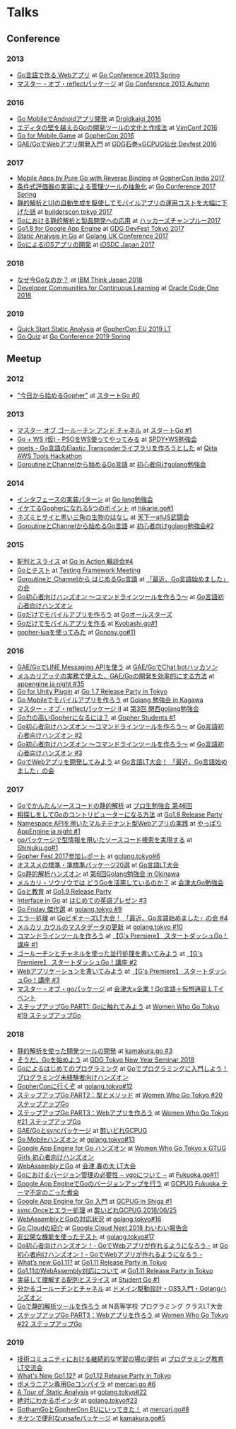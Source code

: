 # Talks

## Conference

### 2013
* [Go言語で作る Webアプリ](https://docs.google.com/presentation/d/1rrY2oibeUrqjF4ga5L3EhDioIURcMCUOz7jBXHWBdOM/edit?usp=sharing) at [Go Conference 2013 Spring](https://github.com/GoCon/GoCon/blob/master/2013spring.rst)
* [マスター・オブ・reflectパッケージ](https://docs.google.com/presentation/d/1g1F6_5nedwF2mYKK_rU9kD2uqbaJITGfpvMg4ka0jeU/edit?usp=sharinga) at [Go Conference 2013 Autumn](https://github.com/GoCon/GoCon/blob/master/2013autumn.rst)

### 2016
* [Go MobileでAndroidアプリ開発](https://docs.google.com/presentation/d/18Pxw7um5rzxyvzuIl8W9s7ii3KOUvfbxlQMdvfondk4/edit?usp=sharing) at [Droidkaigi 2016](https://droidkaigi.github.io/2016/)
* [エディタの壁を越えるGoの開発ツールの文化と作成法](https://docs.google.com/presentation/d/1R-5OfkjgiarqwA4w1M2__BDKaqRceHwA9ae9KFiIxfY/edit?usp=sharing) at [VimConf 2016](https://vimconf.org/2016/)
* [Go for Mobile Game](https://docs.google.com/presentation/d/1PvlfcO5OU0Zlv3eISdIgUsRLpXsVaMvxX0C0c7iCvHg/edit?usp=sharing) at [GopherCon 2016](https://www.youtube.com/playlist?list=PL2ntRZ1ySWBdliXelGAItjzTMxy2WQh0P)
* [GAE/GoでWebアプリ開発入門](https://docs.google.com/presentation/d/1vvaEBEj3XvcZO4r9N182vpyJAcEIXODMxStWvao6F7k/edit?usp=sharing) at [GDG石巻×GCPUG仙台 Devfest 2016](https://gdgishinomaki.connpass.com/event/43815/)

### 2017
* [Mobile Apps by Pure Go with Reverse Binding](https://docs.google.com/presentation/d/1Ut5iudPCVZj75Bcydip7iPMbaiXf94CkvLCYQDF6iXM/edit?usp=sharing) at [GopherCon India 2017](https://gopherconindia.com/2017/)
* [条件式評価器の実装による管理ツールの抽象化](https://docs.google.com/presentation/d/1Z51ZjTGeXoG9ltlZ-lSqwkNhi0lGYYmGgVNjKjX_6Oo/edit?usp=sharing) at [Go Conference 2017 Spring](https://gocon.connpass.com/event/52441/)
* [静的解析とUIの自動生成を駆使してモバイルアプリの運用コストを大幅に下げた話](https://docs.google.com/presentation/d/1cpwP6LAjFh0X2xsr6JIw3uAPna1IV42-83rQtO0Ho7s/edit?usp=sharing) at [builderscon tokyo 2017](https://builderscon.io/tokyo/2017)
* [Goにおける静的解析と製品開発への応用](https://docs.google.com/presentation/d/1nXOzZ2h3TIkRwVTJ3zYn6ycnb8MrZOxtK4-pgNb05V4/edit?usp=sharing) at [ハッカーズチャンプルー2017](http://hackers-champloo.org/2017/)
* [Go1.8 for Google App Engine](https://docs.google.com/presentation/d/1EAV6DeIIWBzYFRS3Dyh4okOFJP00XiVSHj2EYgXtywA/edit?usp=sharing) at [GDG DevFest Tokyo 2017](https://gdg-tokyo.connpass.com/event/66236/)
* [Static Analysis in Go](https://docs.google.com/presentation/d/1cNYL9xb1gvCVlltcT589GgxQ_y4vzZ8wOyGcDYPugoI/edit?usp=sharing) at [Golang UK Conference 2017](https://www.gophercon.co.uk/archive/2017/)
* [GoによるiOSアプリの開発](https://docs.google.com/presentation/d/1UWS060x6NkMip6X9Amcrxgf_JrBexCaOwvtWcLU4iuA/edit?usp=sharing) at [iOSDC Japan 2017](https://iosdc.jp/2017/)

### 2018
* [なぜ今Goなのか？](https://drive.google.com/file/d/1R2yWMlqSfmjliXurRQQnOo1DupD3EPer/view?usp=sharing) at [IBM Think Japan 2018](https://ibmevent.jp/thinkjapan2018devday/)
* [Developer Communities for Continuous Learning](http://bit.ly/co18tenntenn) at [Oracle Code One 2018](https://events.rainfocus.com/widget/oracle/oow18/catalogcodeone18?search=DEV5581)

### 2019
* [Quick Start Static Analysis](http://bit.ly/quickstartstaticanalysis) at [GopherCon EU 2019 LT](https://www.gophercon.es/)
* [Go Quiz](https://docs.google.com/presentation/d/1wp1odSpNmYmFkdYVk-Xn6M5ipbXcOi0cxMiI3ujKa6U/edit?usp=sharing) at [Go Conference 2019 Spring](https://gocon.connpass.com/event/124530/)

## Meetup

### 2012
* ["今日から始めるGopher"](https://docs.google.com/presentation/d/1JvmAx_ywI7PEjnVRjUJBLY8LDn-RCGdBmc8Rf84-KUA/edit?usp=sharing) at [スタートGo #0](https://sites.google.com/a/gtugs.org/tokai/handson/20121016)

### 2013
* [マスター オブ ゴールーチン アンド チャネル](https://docs.google.com/presentation/d/1rsSt2PB9tHKFJKZ_0hQ7RYrWJhLUlIf3svgNardpCJ8/edit?usp=sharing) at [スタートGo #1](https://sites.google.com/a/gtugs.org/tokai/handson/20130119)
* [Go + WS (仮) - PSOをWS使ってやってみる](https://docs.google.com/presentation/d/1JFwh3Dk68Brs1lGDOAV9T7ReOyFXsOFba6BStLtbDB4/edit?usp=sharing) at [SPDY+WS勉強会](https://connpass.com/event/1732/)
* [goets - Go言語のElastic Transcoderライブラリを作ろうとした](https://docs.google.com/presentation/d/1EtYhmXgALKK6vSoXnRQM0xCToZGCET3NLqbUUvi83qY/edit?usp=sharing) at [Qiita AWS Tools Hackathon](https://qiitahackathon04.peatix.com)
* [GoroutineとChannelから始めるGo言語](https://docs.google.com/presentation/d/1jPKdGirZsr5l45Qt_6xnMYyLXtZprep770xb4gqDiIo/edit?usp=sharing) at [初心者向けgolang勉強会](https://atnd.org/events/42889)

### 2014
* [インタフェースの実装パターン](https://docs.google.com/presentation/d/1eRejSqRIURz4reUNGOyAVtuNsMPes2HUhrZGL80m5jk/edit?usp=sharing) at [Go lang勉強会](https://connpass.com/event/7814/)
* [イケてるGopherになれる5つのポイント](https://docs.google.com/presentation/d/1QukxNUpqMD0GQAJfkE8Lw8zqWK-sH2NnmIurOv4JLqk/edit?usp=sharing) at [hikarie.go#1](https://connpass.com/event/6579/)
* [ネズミとサイと黒い三角の生物のはなし](https://docs.google.com/presentation/d/1P9HUofDRngTRDynqRvt1sy0BFnc1VOkoyBVQjLZ8RgY/edit?usp=sharing) at [天下一altJS武闘会](https://connpass.com/event/6402/)
* [GoroutineとChannelから始めるGo言語](https://docs.google.com/presentation/d/1JlZlcm14Z6WByajdQ5gHwpHHF3WeNIenbizHaFpUA8A/edit?usp=sharing) at [初心者向けgolang勉強会#2](https://atnd.org/events/46857)

### 2015
* [配列とスライス](https://docs.google.com/presentation/d/12sATg4KRoKgemxnw25jC0YDg70ROJMkUor1AqxrvdNk/edit?usp=sharing) at [Go in Action 輪読会#4](https://goinaction.connpass.com/event/22828/)
* [Goとテスト](https://docs.google.com/presentation/d/13xobPultHb9DGS6fXg1tw8uSYEKm5lAIyOeiqlhyHr8/edit?usp=sharing) at [Testing Framework Meeting](https://tddbc.doorkeeper.jp/events/31700)
* [Goroutineと Channelから はじめるGo言語](https://docs.google.com/presentation/d/1RONHMWJkSOL2-Wr35lFCCJsfn_aD7_mWq41h1jsbbNk/edit?usp=sharing) at [「最近、Go言語始めました」の会](https://connpass.com/event/22536/)
* [Go初心者向けハンズオン 〜コマンドラインツールを作ろう〜](https://docs.google.com/presentation/d/1iCIWvuBwX6r_GWbe9BqNoQjyAwRcozQ6A5HpQuC309c/edit?usp=sharing) at [Go言語初心者向けハンズオン](https://gocon.connpass.com/event/21550/)
* [Goだけでモバイルアプリを作ろう](https://docs.google.com/presentation/d/1JmXYWaI8lKVNe8ElhxP2iCikSwq3Qm4AmpntzC5yuoM/edit?usp=sharing) at [Goオールスターズ](https://techplay.jp/event/571126)
* [Goだけでモバイルアプリを作る](https://docs.google.com/presentation/d/1E8LuA_wqLWgPHH4dps8I2Ze6DmpPsZBQyqxRkxg5CbE/edit?usp=sharing) at [Kyobashi.go#1](https://kyobashi-go.connpass.com/event/18038/)
* [gopher-luaを使ってみた](https://docs.google.com/presentation/d/1GxrEsooqfue4zGlp0ymjT3VdzIjatNI5kdGPX-W-oso/edit?usp=sharing) at [Gonosy.go#11](https://gunosygo.connpass.com/event/12343/)

### 2016
* [GAE/GoでLINE Messaging APIを使う](https://docs.google.com/presentation/d/1rKL186gHYv0KoJB5Yqo28DC4IRd3-DGl32Mll84o0yY/edit?usp=sharing) at [GAE/GoでChat botハッカソン](https://gcpug-tokyo.connpass.com/event/44035/)
* [メルカリアッテの実務で使えた、GAE/Goの開発を効率的にする方法](https://docs.google.com/presentation/d/1hzymz58qd4Moxf6w80wwJSzyEAKEsJ7OARR8zUFH5Ig/edit?usp=sharing) at [appengine ja night #35](https://gcpja.connpass.com/event/44024/)
* [Go for Unity Plugin](https://docs.google.com/presentation/d/1dM2vdBy2cXFcZbniiY_2i0sw11uLq6cszJVrDrLa9XU/edit?usp=sharing) at [Go 1.7 Release Party in Tokyo](https://gocon.connpass.com/event/37332/)
* [Go Mobileでモバイルアプリを作ろう](https://docs.google.com/presentation/d/1QHdc3R2hPW1zrR6h77yRTJD2pD0kj4IW6KTDL6aleXI/edit?usp=sharing) at [Golang 勉強会 in Kagawa](https://gdgshikoku.connpass.com/event/26262/)
* [マスター・オブ・reflectパッケージ II](https://docs.google.com/presentation/d/1dY5YDldcsgFoVO2OQTUVIop0jvjlmZqpkqVJQpDGqP8/edit?usp=sharing) at [第3回 関西golang勉強会](https://kug2.connpass.com/event/29065/)
* [Go力の高いGopherになるには？](https://docs.google.com/presentation/d/1JIoJmqpibLI2Q2QTQWCRV6AxbxCVAVvd8O4mdyWLjQw/edit?usp=sharing) at [Gopher Students #1](https://gopher.connpass.com/event/39678/)
* [Go初心者向けハンズオン 〜コマンドラインツールを作ろう〜](https://docs.google.com/presentation/d/17b3OlhuJjYrZA4Tm5f0DZvS6Sbs4Oo6I1Ox3Lw1Ocuk/edit?usp=sharing) at [Go言語初心者向けハンズオン #2](https://go-beginners.connpass.com/event/25885/)
* [Go初心者向けハンズオン 〜コマンドラインツールを作ろう〜](https://docs.google.com/presentation/d/1PFZJ-4NA8mNgJz0VFjSx-HHCVomOV1aZ5QED8KDYm7Y/edit?usp=sharing) at [Go言語初心者向けハンズオン #3](https://go-beginners.connpass.com/event/39677/)
* [GoでWebアプリを開発してみよう](https://docs.google.com/presentation/d/11pXIkqbkF_n9J_QPx_63jyRepOf_u4Z7Ry0jskgJ4Lo/edit?usp=sharing) at [Go言語LT大会！ 「最近、Go言語始めました」の会](https://go-beginners.connpass.com/event/28621/)

### 2017
* [Goでかんたんソースコードの静的解析](https://docs.google.com/presentation/d/10AN6wkKMXr8zqXAK8PWm_4660zToNtRUlXkOf7Fe35Q/edit?usp=sharing) at [プロ生勉強会 第46回](https://atnd.org/events/85177)
* [粗探しをしてGoのコントリビューターになる方法](https://docs.google.com/presentation/d/1qNIOKYlN5KEZAZkwr2NqK3Oh77GIoxgF0pk7uK4-PgI/edit?usp=sharing) at [Go1.8 Release Party](https://gocon.connpass.com/event/48281/)
* [Namespace APIを用いたマルチテナント型Webアプリの実践](https://docs.google.com/presentation/d/1XZNlhvcJ9dIxv5suSYJAr78sACrgNPvhY7m0gqExtrE/edit?usp=sharing) at [やっぱり AppEngine ja night #1](https://gaeja.connpass.com/event/51099/)
* [goパッケージで型情報を用いたソースコード検索を実現する](https://docs.google.com/presentation/d/1P9K2AFzaWIDCXhKSFn5ZY6aAMVj0tVJhA1L8NCmqgIs/edit?usp=sharing) at [Shinjuku.go#1](https://shinjukugo.connpass.com/event/52929/)
* [Gopher Fest 2017参加レポート](https://docs.google.com/presentation/d/1NTbG6-9wvIiY8e-I2Ga8PU24vLoAiTdB7_qxlEzahiA/edit?usp=sharing) at [golang.tokyo#6](https://golangtokyo.connpass.com/event/57168/)
* [オススメの標準・準標準パッケージ20選](https://docs.google.com/presentation/d/1hhHcgtDnBNG-Izlny0PQgY4T19uNMBeUdd0zDdKkMeY/edit?usp=sharing) at [Go言語LT大会](https://go-beginners.connpass.com/event/55768/)
* [Go静的解析ハンズオン](https://docs.google.com/presentation/d/1uRqs0pA3_WcyXOze3Q37bjRzJFg6f59gKVy-0hssT-8/edit?usp=sharing) at [第6回Golang勉強会 in Okinawa](https://okinawa-go.doorkeeper.jp/events/61119)
* [メルカリ・ソウゾウでは どうGoを活用しているのか？](https://docs.google.com/presentation/d/1kbOh8MmIPupOYWXeh52L0Mt7zR5P5f89LEleOtvFROQ/edit?usp=sharing) at [会津大Go勉強会](https://www.facebook.com/events/1270609349714475/)
* [Goと教育](https://docs.google.com/presentation/d/1wyzXLuZgwZRaC_45mUgu9sJnEhlAisAeXcYKdGC2lKo/edit?usp=sharing) at [Go1.9 Release Party](https://gocon.connpass.com/event/64281/)
* [Interface in Go](https://docs.google.com/presentation/d/1_shSE0_0nHtD2fCOjPOwFId_IwPgSHSAmKiX2Z-5-BM/edit?usp=sharing) at [はじめての英語プレゼン #3](https://english-lt.connpass.com/event/66023/)
* [Go Friday 傑作選](https://docs.google.com/presentation/d/1ceJtVZ_AJZiUk2sHZgx0m9wMtW5e8exbtu4Okg4f-3U/edit?usp=sharing) at [golang.tokyo #9](https://golangtokyo.connpass.com/event/65921/)
* [エラー処理](https://docs.google.com/presentation/d/1sUYWUkWypJ3iqbYRKPzeUoD92-C8FjdXu3IIywk-23k/edit?usp=sharing) at [GoビギナーズLT大会！ 「最近、Go言語始めました」の会 #4](https://go-beginners.connpass.com/event/64866/)
* [メルカリ カウルのマスタデータの更新](https://docs.google.com/presentation/d/1OPjYnEjb_qnt1NsEX6F7-8FUJnxnHBpgdaE5na92cuc/edit?usp=sharing) at [golang.tokyo #10](https://golangtokyo.connpass.com/event/70162/)
* [コマンドラインツールを作ろう](https://docs.google.com/presentation/d/1wtYduQLp6umqovz4l9NBQBm-w0akM0ROv2Oe7EEFEbw/edit?usp=sharing) at [【G's Premiere】 スタートダッシュGo！講座 #1](https://peatix.com/event/308633?lang=ja)
* [ゴールーチンとチャネルを使った並行処理を書いてみよう](https://docs.google.com/presentation/d/1CN4VgInzyGlCGBpTxMPyEWXyS0iZTkj3O2dNBaX58DU/edit?usp=sharing) at [【G's Premiere】 スタートダッシュGo！講座 #2](https://peatix.com/event/308633?lang=ja)
* [Webアプリケーションを書いてみよう](https://docs.google.com/presentation/d/1T-OAj39yg71sYrv5HxKvdQPluPX8Ll_5wsigq4a6uwU/edit?usp=sharing) at [【G's Premiere】 スタートダッシュGo！講座 #3](https://peatix.com/event/308633?lang=ja)
* [マスター・オブ・goパッケージ](https://docs.google.com/presentation/d/1q79oLlOMcUgyK-sZSkZADPDz-mZjyro3OpcNdFH2ndM/edit?usp=sharing) at [会津大×企業！Go言語＋仮想通貨 L Tイベント](https://www.facebook.com/events/139093123415022/)
* [ステップアップGo PART1: Goに触れてみよう](https://docs.google.com/presentation/d/1STe4ECfA034ZBLfUGNTGpD954JDhMDZTWkxGAjteQQM/edit?usp=sharing) at [Women Who Go Tokyo #19 ステップアップGo](https://womenwhogo-tokyo.connpass.com/event/73296/)

### 2018
* [静的解析を使った開発ツールの開発](https://docs.google.com/presentation/d/1m1CdI544cUdgwWhsx_t0Dwvt77eufye75qtE9Y4y8QY/edit?usp=sharing) at [kamakura.go #3](https://connpass.com/event/74421/)
* [そうだ、Goを始めよう](https://docs.google.com/presentation/d/1hR2JcErokuZyqqDzeQ96bi70gz0hEIB722wkVkbD1AY/edit?usp=sharing) at [GDG Tokyo New Year Seminar 2018](https://gdg-tokyo.connpass.com/event/73835/)
* [Goによるはじめてのプログラミング](https://docs.google.com/presentation/d/1iwvr_wiPGky4vaf_RkJbeF7DPo3b0xnZYxi76HXwY2I/edit?usp=sharing) at [Goでプログラミングに入門しよう！プログラミング未経験者向けハンズオン](https://go-beginners.connpass.com/event/76645/)
* [GopherConに行くぞ](https://docs.google.com/presentation/d/1jXhxkSd0pWaLxfBbB1eTNiiWX8-pv_iD7X52ui9JuOk/edit?usp=sharing) at [golang.tokyo#12](https://golangtokyo.connpass.com/event/76540/)
* [ステップアップGo PART2：型とメソッド](https://docs.google.com/presentation/d/159LFKyfFwV8wYegAIgBxV2eis4lgEeu5gNbjcKJYIMU/edit?usp=sharing) at [Women Who Go Tokyo #20 ステップアップGo](https://womenwhogo-tokyo.connpass.com/event/75940/)
* [ステップアップGo PART3：Webアプリを作ろう](https://docs.google.com/presentation/d/1yNotGSSXdvV8IWcACT-fjfR2FAHqSdrPo5xA-Mk1sbQ/edit?usp=sharing) at [Women Who Go Tokyo #21 ステップアップGo](https://womenwhogo-tokyo.connpass.com/event/78447/)
* [GAE/Goとsyncパッケージ](https://docs.google.com/presentation/d/134mdqxsgBVaSJH5FzlPlaQHZQdPc3xaSLM43NNcVt4w/edit?usp=sharing) at [酔いどれGCPUG](https://gcpug-tokyo.connpass.com/event/78667/)
* [Go Mobileハンズオン](https://docs.google.com/presentation/d/1rHwNMweNlqohkAsUlAwWEZx5wxcRm10KR1p5UxTPaaA/edit?usp=sharing) at [golang.tokyo#13](https://golangtokyo.connpass.com/event/79039/)
* [Google App Engine for Go ハンズオン](https://docs.google.com/presentation/d/1bKuKfGbFeGnK3KIqnfvQ5ViNx84xlaY2DiLwwcOcxQs/edit?usp=sharing) at [Women Who Go Tokyo x GTUG Girls 初心者向けハンズオン](https://womenwhogo-tokyo.connpass.com/event/81357/)
* [WebAssemblyとGo](https://docs.google.com/presentation/d/1uZUp-citloRTjxR11Bpj-eitugVCANea4L6vsg6zw7E/edit?usp=sharing) at [会津 春の大 LT大会](https://www.facebook.com/events/575057802865840/)
* [Goにおけるバージョン管理の必要性 − vgoについて −](https://docs.google.com/presentation/d/1Ij3yK1GI_sJh-2mxIAV-nSG05wFKDvVEJzVAIBAZpPc/edit?usp=sharing) at [Fukuoka.go#11](https://fukuokago.connpass.com/event/87684/)
* [Google App EngineでGoのバージョンアップを行う](https://docs.google.com/presentation/d/1Rl1lSMCyUMjRpb5zkVw4mxfpnh3xjGxNRA_xt47yzxo/edit?usp=sharing) at [GCPUG Fukuoka テーマ不定のごった煮会](https://gcpugfukuoka.connpass.com/event/88773/)
* [Google App Engine for Go 入門](https://docs.google.com/presentation/d/1dmHLS3QX4UMiWDAWWr846GCTzR1jNVH6g-2tzfAAwaQ/edit?usp=sharing) at [GCPUG in Shiga #1](https://gcpug-shiga.connpass.com/event/87717/)
* [sync.Onceとエラー処理](https://docs.google.com/presentation/d/1IXumqwmILh7Lxisn2MMun4n4CQVOa4pV9JAPUYSxL_0/edit?usp=sharing) at [酔いどれGCPUG 2018/06/25](https://gcpug-tokyo.connpass.com/event/90127/)
* [WebAssemblyとGoの対応状況](https://docs.google.com/presentation/d/1hzLyC6vlr4k0HQn_yRAjH6HjVwi4zTbU2H6P8qkHlho/edit?usp=sharing) at [golang.tokyo#16](https://golangtokyo.connpass.com/event/92225/)
* [Go Cloudの紹介](https://docs.google.com/presentation/d/1R5eCtqTUETcD-o5Vaq41RYXFW-s5ksmdV4uSBR-G2zQ/edit?usp=sharing) at [Google Cloud Next 2018 わいわい報告会](https://mercari.connpass.com/event/94240/)
* [非公開な機能を使ったテスト](https://docs.google.com/presentation/d/1LLEHlg2IEecaoXnUpKOkMSE1hk9lAWVNJz5VMwmbqm8/edit?usp=sharing) at [golang.tokyo#17](https://golangtokyo.connpass.com/event/96200/)
* [Go初心者向けハンズオン！- GoでWebアプリが作れるようになろう -](http://bit.ly/goabhandson) at [Go初心者向けハンズオン！- GoでWebアプリが作れるようになろう -](https://techplay.jp/event/705479)
* [What’s new Go1.11?](https://docs.google.com/presentation/d/1ZwqSq0q8Z168dGqRUd-oEpQmhpd2d10Ekqk2B1Dory8/edit?usp=sharing) at [Go1.11 Release Party in Tokyo](https://gocon.connpass.com/event/95631/)
* [Go1.11のWebAssembly対応について](https://docs.google.com/presentation/d/1i9jQ_7pPXzaa_IVelwcGvYvLBzMZZ9NLM_QXbu0WvFs/edit?usp=sharing) at [Go1.11 Release Party in Tokyo](https://gocon.connpass.com/event/95631/)
* [実装して理解する配列とスライス](https://docs.google.com/presentation/d/1uqD01huG8G9_l1O6Ruq5GEdxkCuWd4nZXdL2UuLmANQ/edit?usp=sharing) at [Student Go #1](https://studentgo.connpass.com/event/97676/)
* [分かるゴールーチンとチャネル](https://docs.google.com/presentation/d/1y-iFHzxKTPmly6TlPRNlne-8rsPJ_IJMSQboHkOcFBo/edit?usp=sharing) at [ドメイン駆動設計・OSS入門・Golangハンズオン](https://camphor.connpass.com/event/104719/)
* [Goで静的解析ツールを作ろう](https://docs.google.com/presentation/d/1KjzmhlRW0wg17__IKG7MQtL8PEu49hguQEpmYwksPWw/edit?usp=sharing) at N高等学校 プログラミング クラスLT大会
* [ステップアップGo PART3：Webアプリを作ろう](https://docs.google.com/presentation/d/1yNotGSSXdvV8IWcACT-fjfR2FAHqSdrPo5xA-Mk1sbQ/edit?usp=sharing) at [Women Who Go Tokyo #22 ステップアップGo](https://womenwhogo-tokyo.connpass.com/event/84440/)

### 2019
* [技術コミュニティにおける継続的な学習の場の提供](https://docs.google.com/presentation/d/1BMdvoEi1iug5FdMd0Bj_A1SaTdxOgpddQhRoaqGUlyA/edit?usp=sharing) at [プログラミング教育LT交流会](https://connpass.com/event/113304/)
* [What's New Go1.12?](https://docs.google.com/presentation/d/1KMmFfcI7eTxIqco4vuw_THiCI3yrjSOm50ZnoPhJkQI/edit?usp=sharing) at [Go1.12 Release Party in Tokyo](https://gocon.connpass.com/event/118022/)
* [ポメラニアン専用Goコンパイラ](https://docs.google.com/presentation/d/1gwWeUcjJFyIv5IVEaPAvn_petS3VB68aw9kFtZvche4/edit?usp=sharing) at [mercari.go #6](https://mercari.connpass.com/event/118695/)
* [A Tour of Static Analysis](http://bit.ly/atourofgostaticanalysis) at [golang.tokyo#22](https://golangtokyo.connpass.com/event/122263/)
* [絶対にわかるポインタ](http://bit.ly/zettaiptr) at [golang.tokyo#23](https://golangtokyo.connpass.com/event/126673/)
* [GothamGoとGopherCon EUにいってきた！](http://bit.ly/tenntennmercarigo8) at [mercari.go#8](https://mercari.connpass.com/event/132114/) 
* [キケンで便利なunsafeパッケージ](http://bit.ly/unsafeptr) at [kamakura.go#5](https://kamakurago.connpass.com/event/133493/)
